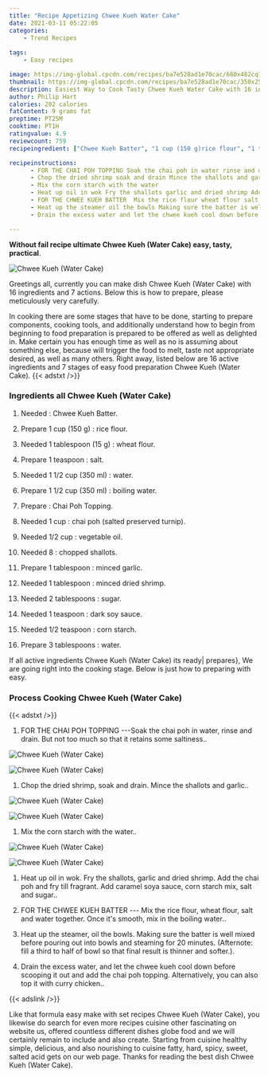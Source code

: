 ```yaml
---
title: "Recipe Appetizing Chwee Kueh Water Cake"
date: 2021-03-11 05:22:05
categories:
    - Trend Recipes
    
tags:
    - Easy recipes

image: https://img-global.cpcdn.com/recipes/ba7e528ad1e70cac/680x482cq70/chwee-kueh-water-cake-recipe-main-photo.jpg
thumbnail: https://img-global.cpcdn.com/recipes/ba7e528ad1e70cac/350x250cq70/chwee-kueh-water-cake-recipe-main-photo.jpg
description: Easiest Way to Cook Tasty Chwee Kueh Water Cake with 16 ingredients and 7 stages of easy cooking.
author: Philip Hart
calories: 202 calories
fatContent: 9 grams fat
preptime: PT25M
cooktime: PT1H
ratingvalue: 4.9
reviewcount: 759
recipeingredient: ["Chwee Kueh Batter", "1 cup (150 g)rice flour", "1 tablespoon (15 g)wheat flour", "1 teaspoonsalt", "1 1/2 cup (350 ml)water", "1 1/2 cup (350 ml)boiling water", "Chai Poh Topping", "1 cupchai poh salted preserved turnip", "1/2 cupvegetable oil", "8chopped shallots", "1 tablespoonminced garlic", "1 tablespoonminced dried shrimp", "2 tablespoonssugar", "1 teaspoondark soy sauce", "1/2 teaspooncorn starch", "3 tablespoonswater"]

recipeinstructions: 
      - FOR THE CHAI POH TOPPING Soak the chai poh in water rinse and drain But not too much so that it retains some saltiness 
      - Chop the dried shrimp soak and drain Mince the shallots and garlic 
      - Mix the corn starch with the water 
      - Heat up oil in wok Fry the shallots garlic and dried shrimp Add the chai poh and fry till fragrant Add caramel soya sauce corn starch mix salt and sugar 
      - FOR THE CHWEE KUEH BATTER  Mix the rice flour wheat flour salt and water together Once its smooth mix in the boiling water 
      - Heat up the steamer oil the bowls Making sure the batter is well mixed before pouring out into bowls and steaming for 20 minutes Afternote fill a third to half of bowl so that final result is thinner and softer 
      - Drain the excess water and let the chwee kueh cool down before scooping it out and add the chai poh topping Alternatively you can also top it with curry chicken

---
```




**Without fail recipe ultimate Chwee Kueh (Water Cake) easy, tasty, practical**. 


![Chwee Kueh (Water Cake)](https://img-global.cpcdn.com/recipes/ba7e528ad1e70cac/680x482cq70/chwee-kueh-water-cake-recipe-main-photo.jpg "Chwee Kueh (Water Cake)")




Greetings all, currently you can make dish Chwee Kueh (Water Cake) with 16 ingredients and 7 actions. Below this is how to prepare, please meticulously very carefully.

In cooking there are some stages that have to be done, starting to prepare components, cooking tools, and additionally understand how to begin from beginning to food preparation is prepared to be offered as well as delighted in. Make certain you has enough time as well as no is assuming about something else, because will trigger the food to melt, taste not appropriate desired, as well as many others. Right away, listed below are 16 active ingredients and 7 stages of easy food preparation Chwee Kueh (Water Cake).
{{< adstxt />}}

### Ingredients all Chwee Kueh (Water Cake)


1. Needed  : Chwee Kueh Batter.

1. Prepare 1 cup (150 g) : rice flour.

1. Needed 1 tablespoon (15 g) : wheat flour.

1. Prepare 1 teaspoon : salt.

1. Needed 1 1/2 cup (350 ml) : water.

1. Prepare 1 1/2 cup (350 ml) : boiling water.

1. Prepare  : Chai Poh Topping.

1. Needed 1 cup : chai poh (salted preserved turnip).

1. Needed 1/2 cup : vegetable oil.

1. Needed 8 : chopped shallots.

1. Prepare 1 tablespoon : minced garlic.

1. Needed 1 tablespoon : minced dried shrimp.

1. Needed 2 tablespoons : sugar.

1. Needed 1 teaspoon : dark soy sauce.

1. Needed 1/2 teaspoon : corn starch.

1. Prepare 3 tablespoons : water.



If all active ingredients Chwee Kueh (Water Cake) its ready| prepares}, We are going right into the cooking stage. Below is just how to preparing with easy.

### Process Cooking Chwee Kueh (Water Cake)

{{< adstxt />}}


1. FOR THE CHAI POH TOPPING ---Soak the chai poh in water, rinse and drain. But not too much so that it retains some saltiness..



![Chwee Kueh (Water Cake)](https://img-global.cpcdn.com/steps/421f489440b24067/160x128cq70/chwee-kueh-water-cake-recipe-step-1-photo.jpg" "Chwee Kueh (Water Cake)")

![Chwee Kueh (Water Cake)](https://img-global.cpcdn.com/steps/a85880ead594fc8d/160x128cq70/chwee-kueh-water-cake-recipe-step-1-photo.jpg" "Chwee Kueh (Water Cake)")



1. Chop the dried shrimp, soak and drain. Mince the shallots and garlic..



![Chwee Kueh (Water Cake)](https://img-global.cpcdn.com/steps/807197bb645564a6/160x128cq70/chwee-kueh-water-cake-recipe-step-2-photo.jpg" "Chwee Kueh (Water Cake)")

![Chwee Kueh (Water Cake)](https://img-global.cpcdn.com/steps/b9e6bfa7b7c606a4/160x128cq70/chwee-kueh-water-cake-recipe-step-2-photo.jpg" "Chwee Kueh (Water Cake)")



1. Mix the corn starch with the water..



![Chwee Kueh (Water Cake)](https://img-global.cpcdn.com/steps/a57b7e2bb8dbf585/160x128cq70/chwee-kueh-water-cake-recipe-step-3-photo.jpg" "Chwee Kueh (Water Cake)")

![Chwee Kueh (Water Cake)](https://img-global.cpcdn.com/steps/314348c97f009178/160x128cq70/chwee-kueh-water-cake-recipe-step-3-photo.jpg" "Chwee Kueh (Water Cake)")



1. Heat up oil in wok. Fry the shallots, garlic and dried shrimp. Add the chai poh and fry till fragrant. Add caramel soya sauce, corn starch mix, salt and sugar..



1. FOR THE CHWEE KUEH BATTER --- Mix the rice flour, wheat flour, salt and water together. Once it&#39;s smooth, mix in the boiling water..



1. Heat up the steamer, oil the bowls. Making sure the batter is well mixed before pouring out into bowls and steaming for 20 minutes. (Afternote: fill a third to half of bowl so that final result is thinner and softer.).



1. Drain the excess water, and let the chwee kueh cool down before scooping it out and add the chai poh topping. Alternatively, you can also top it with curry chicken..





{{< adslink />}}

Like that formula easy make with set recipes Chwee Kueh (Water Cake), you likewise do search for even more recipes cuisine other fascinating on website us, offered countless different dishes globe food and we will certainly remain to include and also create. Starting from cuisine healthy simple, delicious, and also nourishing to cuisine fatty, hard, spicy, sweet, salted acid gets on our web page. Thanks for reading the best dish Chwee Kueh (Water Cake).
